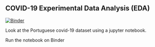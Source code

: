 ## COVID-19 Experimental Data Analysis (EDA)

[![Binder](https://mybinder.org/badge_logo.svg)](https://mybinder.org/v2/gh/mig-l-f/covid-19-eda/master?filepath=index.ipynb)

Look at the Portuguese covid-19 dataset using a jupyter notebook. 

Run the notebook on Binder